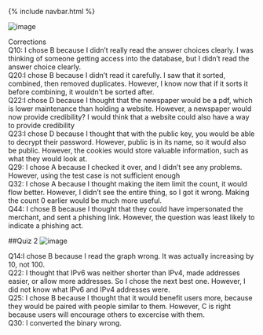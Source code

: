 {% include navbar.html %}

![image](https://user-images.githubusercontent.com/28553165/164778702-9ea4c956-9ff9-4b3b-a83f-c13ee5324680.png)

Corrections
</br>Q10: I chose B because I didn’t really read the answer choices clearly. I was thinking of someone getting access into the database, but I didn’t read the answer choice clearly. 
</br>Q20:I chose B because I didn’t read it carefully. I saw that it sorted, combined, then removed duplicates. However, I know now that if it sorts it before combining, it wouldn't be sorted after. 
</br>Q22:I chose D because I thought that the newspaper would be a pdf, which is lower maintenance than holding a website. However, a newspaper would now provide credibility? I would think that a website could also have a way to provide credibility
</br>Q23:I chose D  because  I thought that with the public key, you would be able to decrypt their password. However, public is in its name, so it would also be public. However, the cookies would store valuable information, such as what they would look at. 
</br>Q29: I chose A because I checked it over, and I didn’t see any problems. However, using the test case is not sufficient enough
</br>Q32: I chose A because I thought making the item limit the count, it would flow better. However, I didn’t see the entire thing, so I got it wrong. Making the count 0 earlier would be much more useful.
</br>Q44: I chose B because I thought that they could have impersonated the merchant, and sent a phishing link. However, the question was least likely to indicate a phishing act.


##Quiz 2
![image](https://user-images.githubusercontent.com/28553165/164775135-1b93bf62-b37a-491e-ba44-0d1f766ef72b.png)

Q14:I chose B because I read the graph wrong. It was actually increasing by 10, not 100.
</br>Q22: I thought that IPv6 was neither shorter than IPv4, made addresses easier, or allow more addresses. So I chose the next best one. However, I did not know what IPv6 and IPv4 addresses were. 
</br>Q25: I chose B because I thought that it would benefit users more, because they would be paired with people similar to them. However, C is right because users will encourage others to excercise with them.
</br>Q30: I converted the binary wrong.

